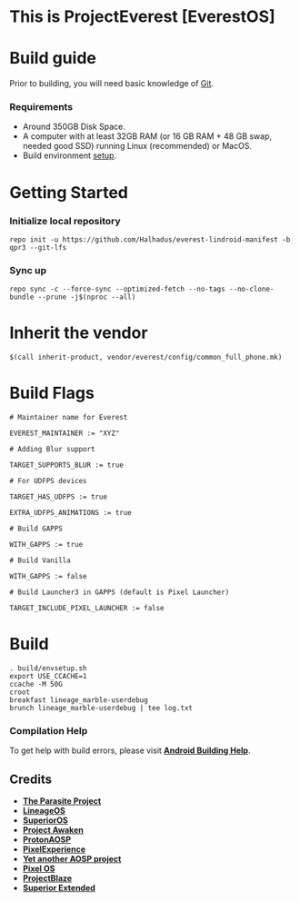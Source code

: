# This is ProjectEverest [EverestOS]

# Build guide

Prior to building, you will need basic knowledge of [Git](https://www.atlassian.com/git/tutorials/atlassian-git-cheatsheet).

### Requirements
- Around 350GB Disk Space.
- A computer with at least 32GB RAM (or 16 GB RAM + 48 GB swap, needed good SSD) running Linux (recommended) or MacOS.
- Build environment [setup](https://github.com/akhilnarang/scripts).

# Getting Started

### Initialize local repository

```
repo init -u https://github.com/Halhadus/everest-lindroid-manifest -b qpr3 --git-lfs
```

### Sync up 

```
repo sync -c --force-sync --optimized-fetch --no-tags --no-clone-bundle --prune -j$(nproc --all)
```

# Inherit the vendor
```
$(call inherit-product, vendor/everest/config/common_full_phone.mk)
```
# Build Flags
```
# Maintainer name for Everest

EVEREST_MAINTAINER := "XYZ"

# Adding Blur support

TARGET_SUPPORTS_BLUR := true

# For UDFPS devices

TARGET_HAS_UDFPS := true

EXTRA_UDFPS_ANIMATIONS := true

# Build GAPPS

WITH_GAPPS := true

# Build Vanilla

WITH_GAPPS := false

# Build Launcher3 in GAPPS (default is Pixel Launcher)

TARGET_INCLUDE_PIXEL_LAUNCHER := false
```

# Build

```
. build/envsetup.sh
export USE_CCACHE=1
ccache -M 50G
croot
breakfast lineage_marble-userdebug
brunch lineage_marble-userdebug | tee log.txt
```

### Compilation Help
To get help with build errors, please visit [**Android Building Help**](https://t.me/AndroidBuildingHelp).

## Credits
 * [**The Parasite Project**](https://github.com/TheParasiteProject)
 * [**LineageOS**](https://github.com/LineageOS)
 * [**SuperiorOS**](https://github.com/superioros)
 * [**Project Awaken**](https://github.com/Project-Awaken)
 * [**ProtonAOSP**](https://github.com/ProtonAOSP)
 * [**PixelExperience**](https://github.com/PixelExperience)
 * [**Yet another AOSP project**](https://github.com/Yaap)
 * [**Pixel OS**](https://github.com/pixelos-aosp)
 * [**ProjectBlaze**](https://github.com/ProjectBlaze)
 * [**Superior Extended**](https://github.com/SuperiorExtended)
